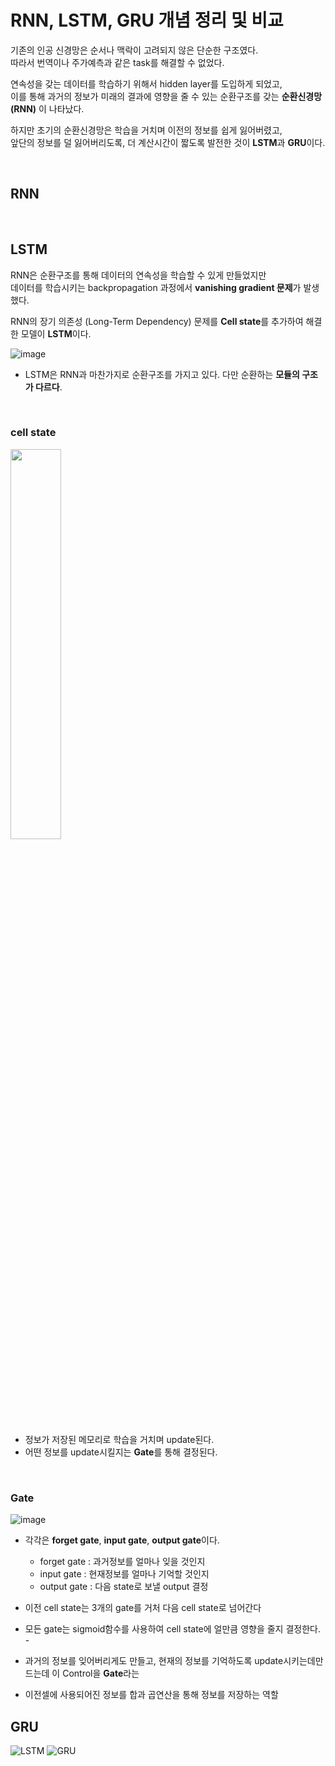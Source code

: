 # RNN, LSTM, GRU 개념 정리 및 비교


기존의 인공 신경망은 순서나 맥락이 고려되지 않은 단순한 구조였다.  
따라서 번역이나 주가예측과 같은 task를 해결할 수 없었다. 

연속성을 갖는 데이터를 학습하기 위해서 hidden layer를 도입하게 되었고,  
이를 통해 과거의 정보가 미래의 결과에 영향을 줄 수 있는 순환구조를 갖는 **순환신경망(RNN)** 이 나타났다.

하지만 초기의 순환신경망은 학습을 거치며 이전의 정보를 쉽게 잃어버렸고,  
앞단의 정보를 덜 잃어버리도록, 더 계산시간이 짧도록 발전한 것이 **LSTM**과 **GRU**이다. 

<br>

## RNN


<br>


## LSTM
RNN은 순환구조를 통해 데이터의 연속성을 학습할 수 있게 만들었지만  
데이터를 학습시키는 backpropagation 과정에서 **vanishing gradient 문제**가 발생했다.

RNN의 장기 의존성 (Long-Term Dependency) 문제를 **Cell state**를 추가하여 해결한 모델이 **LSTM**이다.

![image](https://user-images.githubusercontent.com/43063980/123243333-e18fd600-d51d-11eb-9904-cd90450aad9e.png)

- LSTM은 RNN과 마찬가지로 순환구조를 가지고 있다. 다만 순환하는 **모듈의 구조가 다르다**.  

<br>



### cell state 

<img src = "https://user-images.githubusercontent.com/43063980/123247802-36355000-d522-11eb-88d2-f9203b6c69f3.png" width="40%">

- 정보가 저장된 메모리로 학습을 거치며 update된다.
- 어떤 정보를 update시킬지는 **Gate**를 통해 결정된다.


<br>


### Gate

![image](https://user-images.githubusercontent.com/43063980/123250826-7b0eb600-d525-11eb-8114-dee99dad6b7d.png)

- 각각은 **forget gate**, **input gate**, **output gate**이다.

    - forget gate : 과거정보를 얼마나 잊을 것인지
    - input gate  : 현재정보를 얼마나 기억할 것인지
    - output gate : 다음 state로 보낼 output 결정
 
 - 이전 cell state는 3개의 gate를 거처 다음 cell state로 넘어간다 
 - 모든 gate는 sigmoid함수를 사용하여 cell state에 얼만큼 영향을 줄지 결정한다. 
       - 
    
- 과거의 정보를 잊어버리게도 만들고, 현재의 정보를 기억하도록 update시키는데만드는데 이 Control을 **Gate**라는 
- 이전셀에 사용되어진 정보를 합과 곱연산을 통해 정보를 저장하는 역할


## GRU




![LSTM](https://user-images.githubusercontent.com/43063980/123234314-cde07180-d515-11eb-9143-55437438fc24.png)
![GRU](https://user-images.githubusercontent.com/43063980/123234349-d5a01600-d515-11eb-8071-6aceac6b2ec4.png)
